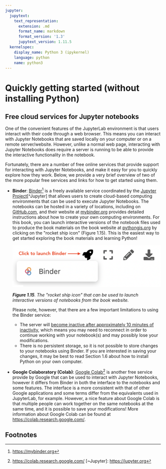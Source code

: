 ```yaml
---
jupyter:
  jupytext:
    text_representation:
      extension: .md
      format_name: markdown
      format_version: '1.3'
      jupytext_version: 1.11.5
  kernelspec:
    display_name: Python 3 (ipykernel)
    language: python
    name: python3
---
```


# Quickly getting started (without installing Python)


## Free cloud services for Jupyter notebooks

One of the convenient features of the JupyterLab environment is that users interact with their code through a web browser. This means you can interact with Jupyter Notebooks that are saved locally on your computer or on a remote server/website. However, unlike a normal web page, interacting with Jupyter Notebooks does require a server is running to be able to provide the interactive functionality in the notebook.

Fortunately, there are a number of free online services that provide support for interacting with Jupyter Notebooks, and make it easy for you to quickly explore how they work. Below, we provide a very brief overview of two of the more popular free services and links for how to get started using them.

- **Binder**: [Binder](https://mybinder.org)[^Binder] is a freely available service coordinated by the [Jupyter Project](https://jupyter.org)[^Jupyter] that allows users to create cloud-based computing environments that can be used to execute Jupyter Notebooks. The notebooks can be hosted in a variety of locations, including on [GitHub.com](https://github.com), and their website at [mybinder.org](https://mybinder.org) provides detailed instructions about how to create your own computing environments. For this book, you can launch interactive versions of the notebook files used to produce the book materials on the book website at [pythongis.org](https://pythongis.org) by clicking on the "rocket ship icon" (Figure 1.15). This is the easiest way to get started exploring the book materials and learning Python!

    ![_**Figure 1.15**. The "rocket ship icon" that can be used to launch interactive versions of notebooks from the book website._](../img/binder-rocket-ship.png)
   
    _**Figure 1.15**. The "rocket ship icon" that can be used to launch interactive versions of notebooks from the book website._

    Please note, however, that there are a few important limitations to using the Binder service:

    - The server will [become inactive after approximately 10 minutes of inactivity](https://mybinder.readthedocs.io/en/latest/about/user-guidelines.html#how-long-will-my-binder-session-last), which means you may need to reconnect in order to continue working with your notebook(s) and may possibly lose your modifications.
    - There is no persistent storage, so it is not possible to store changes to your notebooks using Binder. If you are interested in saving your changes, it may be best to read Section 1.6 about how to install Python on your own computer.
    
- **Google Colaboratory (Colab)**: [Google Colab](https://colab.research.google.com/)[^Colab] is another free service provide by Google that can be used to interact with Jupyter Notebooks, however it differs from Binder in both the interface to the notebooks and some features. The interface is a more consistent with that of other Google applications and some terms differ from the equivalents used in JupyterLab, for example. However, a nice feature about Google Colab is that multiple people can work together on the same notebooks at the same time, and it is possible to save your modifications! More information about Google Colab can be found at <https://colab.research.google.com/>.


## Footnotes

[^Binder]: <https://mybinder.org>
[^Colab]: <https://colab.research.google.com/>
[~Jupyter]: <https://jupyter.org>
